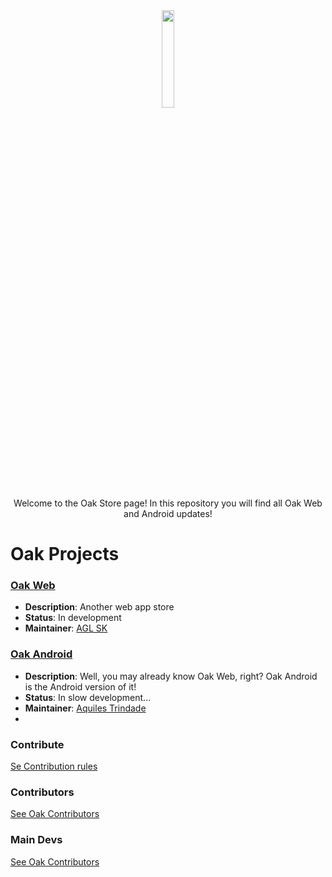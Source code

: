 <div align="center">
  <img width="20%" height="20%" src="https://avatars.githubusercontent.com/u/172158006?s=400&u=bd25903d55ecdd876355368dcc01d420ebd1ac2a&v=4" />
</div>

<div align="center">
   Welcome to the Oak Store page!
   In this repository you will find all Oak Web and Android updates!
</div>

# Oak Projects

### [Oak Web](https://github.com/Oak-Store/Oak-Web)
- **Description**: Another web app store
- **Status**: In development
- **Maintainer**: [AGL SK](https://github.com/aglsk)


### [Oak Android](https://github.com/Oak-Store/Oak-Android)
- **Description**: Well, you may already know Oak Web, right? Oak Android is the Android version of it!
- **Status**: In slow development...
- **Maintainer**: [Aquiles Trindade](https://github.com/aquilesTrindade)
- 
### Contribute
[Se Contribution rules ](https://github.com/Oak-Store/Oak-Store/tree/data/CONTRIBUTING.md)

### Contributors
[See Oak Contributors](https://github.com/Oak-Store/Oak-Store/tree/data/CONTRIBUTORS.md)

### Main Devs
[See Oak Contributors](https://github.com/Oak-Store/Oak-Store/tree/data/MAINDEVS.md)
